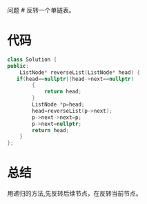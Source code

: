 问题 #
反转一个单链表。
# 代码 #
```C++
class Solution {
public:
    ListNode* reverseList(ListNode* head) {
   if(head==nullptr||head->next==nullptr)
        {
            return head;
        }
        ListNode *p=head;
        head=reverseList(p->next);
        p->next->next=p;
        p->next=nullptr;
        return head;  
    }
};
```
# 总结 #
用递归的方法,先反转后续节点，在反转当前节点。